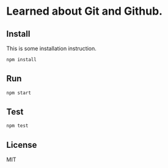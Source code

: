 # Learned about Git and Github.

## Install

This is some installation instruction.

```bash 
npm install 
```

## Run

```bash
npm start 
```
## Test 

```bash
npm test
```

## License

MIT


